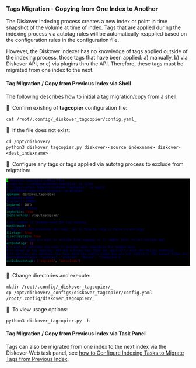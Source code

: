 ### Tags Migration - Copying from One Index to Another

The Diskover indexing process creates a new index or point in time snapshot of the volume at time of index. Tags that are applied during the indexing process via autotag rules will be automatically reapplied based on the configuration rules in the configuration file.

However, the Diskover indexer has no knowledge of tags applied outside of the indexing process, those tags that have been applied: a) manually, b) via Diskover API, or c) via plugins thru the API. Therefore, these tags must be migrated from one index to the next.

#### Tag Migration / Copy from Previous Index via Shell

The following describes how to initial a tag migration/copy from a shell.

🔴 &nbsp;Confirm existing of **tagcopier** configuration file:
```
cat /root/.config/_diskover_tagcopier/config.yaml_
```

🔴 &nbsp;If the file does not exist:
```
cd /opt/diskover/
python3 diskover_tagcopier.py diskover-<source_indexname> diskover-<dest_indexname>
```

🔴 &nbsp;Configure any tags or tags applied via autotag process to exclude from migration:

![Image: Tags Copier Configuration](images/image_tags_tagcopier_config.png)

🔴 &nbsp;Change directories and execute:
```
mkdir /root/.config/_diskover_tagcopier/_
cp /opt/diskover/_configs/diskover_tagcopier/config.yaml /root/.config/diskover_tagcopier/_
```

🔴 &nbsp;To view usage options:
```
python3 diskover_tagcopier.py -h
```

#### Tag Migration / Copy from Previous Index via Task Panel

Tags can also be migrated from one index to the next index via the Diskover-Web task panel, see [how to Configure Indexing Tasks to Migrate Tags from Previous Index](#migrate_tags_from_previous_index).
